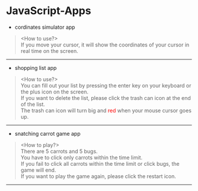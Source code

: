 # JavaScript-Apps
- cordinates simulator app
> <How to use?>   
  If you move your cursor, it will show the coordinates of your cursor in real time on the screen.
***
- shopping list app
 > <How to use?>   
   You can fill out your list by pressing the enter key on your keyboard or the plus icon on the screen.   
   If you want to delete the list, please click the trash can icon at the end of the list.   
   The trash can icon will turn big and <span style="color:red">red</span> when your mouse cursor goes up.
 
***
- snatching carrot game app        
> <How to play?>    
  There are 5 carrots and 5 bugs.    
  You have to click only carrots within the time limit.   
  If you fail to click all carrots within the time limit or click bugs, the game will end.   
  If you want to play the game again, please click the restart icon.
 
***
